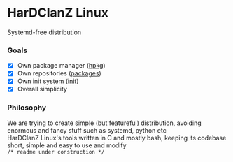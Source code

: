 # HarDClanZ Linux
Systemd-free distribution
### Goals
 - [X] Own package manager ([hpkg](https://github.com/EmptiedSoul/hpkg))
 - [X] Own repositories    ([packages](https://github.com/EmptiedSoul/hardclanz-packages))	
 - [X] Own init system     ([init](https://github.com/EmptiedSoul/hardclanz-init))
 - [X] Overall simplicity
### Philosophy
We are trying to create simple (but featureful) distribution, avoiding enormous and fancy stuff such as systemd, python etc<br/>
HarDClanZ Linux's tools written in C and mostly bash, keeping its codebase short, simple and easy to use and modify<br/>
```/* readme under construction */```
